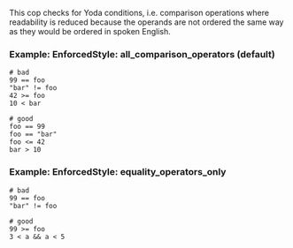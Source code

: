 This cop checks for Yoda conditions, i.e. comparison operations where
readability is reduced because the operands are not ordered the same
way as they would be ordered in spoken English.

### Example: EnforcedStyle: all_comparison_operators (default)
    # bad
    99 == foo
    "bar" != foo
    42 >= foo
    10 < bar

    # good
    foo == 99
    foo == "bar"
    foo <= 42
    bar > 10

### Example: EnforcedStyle: equality_operators_only
    # bad
    99 == foo
    "bar" != foo

    # good
    99 >= foo
    3 < a && a < 5